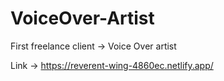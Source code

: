 # VoiceOver-Artist

First freelance client ->
Voice Over artist 

Link -> 
https://reverent-wing-4860ec.netlify.app/
